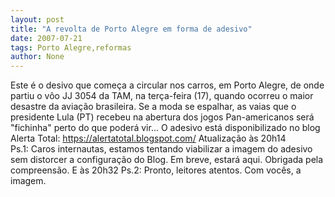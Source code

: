 ```yaml
---
layout: post
title: "A revolta de Porto Alegre em forma de adesivo"
date: 2007-07-21
tags: Porto Alegre,reformas
author: None
---
```


Este &eacute; o desivo que come&ccedil;a a circular nos carros, em Porto Alegre, de onde partiu o v&ocirc;o JJ 3054 da TAM, na ter&ccedil;a-feira (17), quando ocorreu o maior desastre da avia&ccedil;&atilde;o brasileira.
Se a moda se espalhar, as vaias que o presidente Lula (PT) recebeu na abertura dos jogos Pan-americanos&nbsp;ser&aacute; &quot;fichinha&quot; perto do que poder&aacute; vir... 
O adesivo est&aacute; disponibilizado no blog Alerta Total: https://alertatotal.blogspot.com/
Atualiza&ccedil;&atilde;o &agrave;s 20h14
Ps.1:&nbsp;Caros internautas, estamos tentando viabilizar a imagem do adesivo sem distorcer a configura&ccedil;&atilde;o do Blog. Em breve, estar&aacute; aqui. Obrigada pela compreens&atilde;o.
E &agrave;s 20h32
Ps.2: Pronto, leitores atentos. Com voc&ecirc;s, a imagem.
 